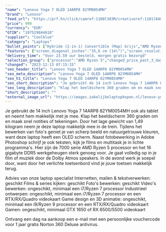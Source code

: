 ```yaml
---
"name": "Lenovo Yoga 7 OLED 14ARP8 82YM0054MH"
"brand": "Lenovo"
"feed_url": "https://prf.hn/click/camref:1100l383M/creativeref:1101l84031/destination:https%3A%2F%2Fwww.coolblue.nl%2Fproduct%2F933449"
"price": 999
"currency": "EUR"
"GTIN": "197529844618"
"supplier": "Coolblue"
"category": "Laptops"
"bullet_points": ["Hybride (2-in-1) Convertible (Map) Grijs","AMD Ryzen™ 5 7535U 2,9 GHz","Touchscreen 35,6 cm (14\") WUXGA 1920 x 1200 Pixels OLED LED backlight Glans","16 GB LPDDR5-SDRAM 6400 MHz","512 GB SSD","AMD Radeon 660M","Wi-Fi 6E (802.11ax) Bluetooth 5.1","Lithium-Polymeer (LiPo) 71 Wh 65 W","Windows 11 Home 64-bit"]
"features": {"screen_diagonal_inches":"35,6 cm (14\")","screen_resolution":"1920 x 1200 Pixels","processor_family":"AMD Ryzen™ 5","memory_size":"16 GB","memory_type":"LPDDR5-SDRAM","total_storage_space":"512 GB","operating_system":"Windows 11 Home","battery_capacity":"71 Wh","width":"317,9 mm","depth":"222,5 mm","height":"16,5 mm","weight":"1,49 kg"}
"delivery_time": "Voor 23.59 uur besteld, morgen gratis bezorgd"
"selection_group": {"processor":"AMD Ryzen 5","changed_price_past_3_days":false,"product_family":"Yoga"}
"changed": "2023-12-13 07:15:15"
"seo_header_title": "Lenovo Yoga 7 OLED 14ARP8 82YM0054MH"
"seo_meta_description": "Lenovo Yoga 7 OLED 14ARP8 82YM0054MH"
"seo_h1_title": "Lenovo Yoga 7 OLED 14ARP8 82YM0054MH"
"seo_short_description": "Je gebruikt de 14 inch Lenovo Yoga 7 14ARP8 82YM0054MH ook als tablet en neemt hem makkelijk met je mee."
"seo_long_description": "Klap het beeldscherm 360 graden om en maak snel notities of tekeningen. Door het lage gewicht van 1,49 kilogram neem je deze laptop makkelijk mee in de trein. Tijdens het bewerken van foto's geniet je van scherp beeld en natuurgetrouwe kleuren, want deze laptop heeft een OLED scherm. Naast fotobewerking in Adobe Photoshop schrijf je ook teksten, kijk je films en multitask je in lichte programma's. Hier zijn de 7000 serie AMD Ryzen 5 processor en het 16 gigabyte DDR5 werkgeheugen sterk genoeg voor. Je gaat volledig op in je film of muziek door de Dolby Atmos speakers. In de avond werk je soepel door, want door het verlichte toetsenbord vind je jouw toetsen makkelijk terug. \r\n\r\nAdvies van onze laptop specialist\r\nInternetten, mailen & tekstverwerken: geschikt\r\nFilms & series kijken: geschikt\r\nFoto's bewerken: geschikt\r\nVideo's bewerken: ongeschikt, minimaal een i7/Ryzen 7 processor\r\nIndustrieel ontwerpen: ongeschikt, minimaal een i7/Ryzen 7 processor en een RTX/RX/Quadro videokaart\r\nGame design en 3D animatie: ongeschikt, minimaal een i9/Ryzen 9 processor en een RTX/RX/Quadro videokaart\r\nGamen: ongeschikt, minimaal GTX 1650 of RX 6500/5500 videokaart\r\n \r\nOntvang een dag na aankoop een e-mail met een persoonlijke vouchercode voor 1 jaar gratis Norton 360 Deluxe antivirus."
"short_description": ""
"external_image_url": "https://images.zakelijkelaptopkopen.nl/lenovo-yoga-7-oled-14arp8-82ym0054mh.webp"
---
```


Je gebruikt de 14 inch Lenovo Yoga 7 14ARP8 82YM0054MH ook als tablet en neemt hem makkelijk met je mee. Klap het beeldscherm 360 graden om en maak snel notities of tekeningen. Door het lage gewicht van 1,49 kilogram neem je deze laptop makkelijk mee in de trein. Tijdens het bewerken van foto's geniet je van scherp beeld en natuurgetrouwe kleuren, want deze laptop heeft een OLED scherm. Naast fotobewerking in Adobe Photoshop schrijf je ook teksten, kijk je films en multitask je in lichte programma's. Hier zijn de 7000 serie AMD Ryzen 5 processor en het 16 gigabyte DDR5 werkgeheugen sterk genoeg voor. Je gaat volledig op in je film of muziek door de Dolby Atmos speakers. In de avond werk je soepel door, want door het verlichte toetsenbord vind je jouw toetsen makkelijk terug.

Advies van onze laptop specialist
Internetten, mailen & tekstverwerken: geschikt
Films & series kijken: geschikt
Foto's bewerken: geschikt
Video's bewerken: ongeschikt, minimaal een i7/Ryzen 7 processor
Industrieel ontwerpen: ongeschikt, minimaal een i7/Ryzen 7 processor en een RTX/RX/Quadro videokaart
Game design en 3D animatie: ongeschikt, minimaal een i9/Ryzen 9 processor en een RTX/RX/Quadro videokaart
Gamen: ongeschikt, minimaal GTX 1650 of RX 6500/5500 videokaart
 
Ontvang een dag na aankoop een e-mail met een persoonlijke vouchercode voor 1 jaar gratis Norton 360 Deluxe antivirus.